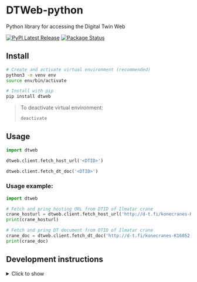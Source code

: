 # DTWeb-python
Python library for accessing the Digital Twin Web

[![PyPI Latest Release](https://img.shields.io/pypi/v/dtweb.svg)](https://pypi.org/project/dtweb/)
[![Package Status](https://img.shields.io/pypi/status/dtweb.svg)](https://pypi.org/project/dtweb/)


## Install

```sh
# Create and activate virtual environment (recommended)
python3 -m venv env
source env/bin/activate

# Install with pip
pip install dtweb
```

> To deactivate virtual environment:
> ```sh
> deactivate
> ```

## Usage

```python
import dtweb

dtweb.client.fetch_host_url('<DTID>')

dtweb.client.fetch_dt_doc('<DTID>')
```

### Usage example:
```python
import dtweb

# Fetch and pring hosting URL from DTID of Ilmatar crane
crane_hosturl = dtweb.client.fetch_host_url('http://d-t.fi/konecranes-K16052')
print(crane_hosturl)

# Fetch and pring DT document from DTID of Ilmatar crane
crane_doc = dtweb.client.fetch_dt_doc('http://d-t.fi/konecranes-K16052')
print(crane_doc)
```

## Development instructions

<details>
<summary>Click to show</summary>

OS: Ubuntu 20.04 WSL (Ubuntu 20.04.1 LTS (GNU/Linux 4.4.0-18362-Microsoft x86_64))

### Setup new computer

> Hint: You can just copy and paste this whole code block to terminal. Dirty but works.

```sh
# Clone repository
git clone https://github.com/juusoautiosalo/dtweb-python.git

# Change directory
cd dtweb-python

# Create virtual environment (recommended)
python3 -m venv env

# Activate virtual environment (recommended)
source env/bin/activate

# Install python package builder
pip install build

# Build the dtweb package
python3 -m build

# Uninstall earlier installation (required if earlier install with same/higher version number exists)
pip uninstall dtweb

# Install package (edit version number if needed)
pip install dist/dtweb-0.0.1-py3-none-any.whl

# Show library info (optional)
pip show dtweb
```

### Uploading to TestPyPI

```sh
# Install twine
pip install twine

# Upload to test repository (You will need TestPyPI credentials for this)
twine upload --repository testpypi dist/*
```

### Install from TestPyPI

```sh
pip install -i https://test.pypi.org/simple/ dtweb
```

</details>
